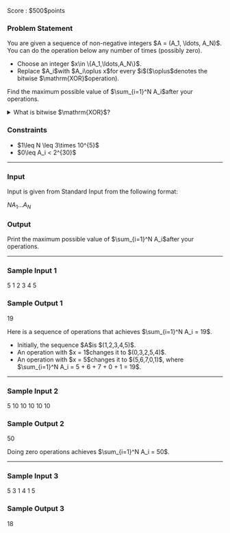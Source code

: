 
<div>

<span>

<span>

<p>
Score : $500$points
</p>

<div>

<section>

### **Problem Statement**

<p>
You are given a sequence of non-negative integers $A = (A_1, \ldots, A_N)$.
You can do the operation below any number of times (possibly zero).
</p>

<ul>

<li>
Choose an integer $x\in \{A_1,\ldots,A_N\}$.
</li>

<li>
Replace $A_i$with $A_i\oplus x$for every $i$($\oplus$denotes the bitwise $\mathrm{XOR}$operation). 
</li>

</ul>

<p>
Find the maximum possible value of $\sum_{i=1}^N A_i$after your operations.
</p>

<details>

<summary>
What is bitwise $\mathrm{XOR}$?
    
</summary>

<p>
The bitwise $\mathrm{XOR}$of non-negative integers $A$and $B$, $A \oplus B$, is defined as follows:
        
</p>

<ul>

<li>
When $A \oplus B$is written in base two, the digit in the $2^k$'s place ($k \geq 0$) is $1$if exactly one of $A$and $B$is $1$, and $0$otherwise.
</li>

</ul>
For example, we have $3 \oplus 5 = 6$(in base two: $011 \oplus 101 = 110$).
    
<p>

</p>

</details>

</section>

</div>

<div>

<section>

### **Constraints**

<ul>

<li>
$1\leq N \leq 3\times 10^{5}$
</li>

<li>
$0\leq A_i < 2^{30}$
</li>

</ul>

</section>

</div>

---

<div>

<div>

<section>

### **Input**

<p>
Input is given from Standard Input from the following format:
</p>

<div>

$N$$A_1$$\ldots$$A_N$
</div>

</section>

</div>

<div>

<section>

### **Output**

<p>
Print the maximum possible value of $\sum_{i=1}^N A_i$after your operations.
</p>

</section>

</div>

</div>

---

<div>

<section>

### **Sample Input 1**

<div>

5
1 2 3 4 5

</div>

</section>

</div>

<div>

<section>

### **Sample Output 1**

<div>

19

</div>

<p>
Here is a sequence of operations that achieves $\sum_{i=1}^N A_i = 19$.
</p>

<ul>

<li>
Initially, the sequence $A$is $(1,2,3,4,5)$.
</li>

<li>
An operation with $x = 1$changes it to $(0,3,2,5,4)$.
</li>

<li>
An operation with $x = 5$changes it to $(5,6,7,0,1)$, where $\sum_{i=1}^N A_i = 5 + 6 + 7 + 0 + 1 = 19$.
</li>

</ul>

</section>

</div>

---

<div>

<section>

### **Sample Input 2**

<div>

5
10 10 10 10 10

</div>

</section>

</div>

<div>

<section>

### **Sample Output 2**

<div>

50

</div>

<p>
Doing zero operations achieves $\sum_{i=1}^N A_i = 50$.
</p>

</section>

</div>

---

<div>

<section>

### **Sample Input 3**

<div>

5
3 1 4 1 5

</div>

</section>

</div>

<div>

<section>

### **Sample Output 3**

<div>

18

</div>

</section>

</div>

</span>

</span>

</div>
